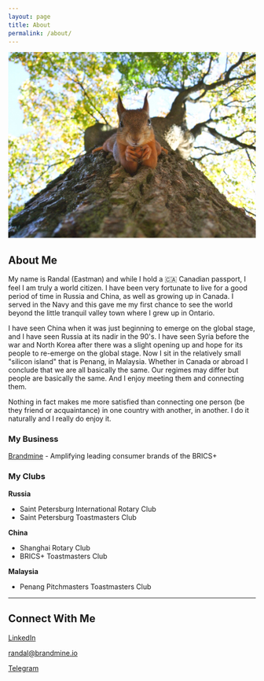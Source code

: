 ```yaml
---
layout: page
title: About
permalink: /about/
---
```


![Here's looking at you! A serious squirrel](/assets/images/jekyll_test_image_5.jpg)

## About Me

My name is Randal (Eastman) and while I hold a 🇨🇦 Canadian passport, I feel I am truly a world citizen. I have been very fortunate to live for a good period of time in Russia and China, as well as growing up in Canada. I served in the Navy and this gave me my first chance to see the world beyond the little tranquil valley town where I grew up in Ontario.

I have seen China when it was just beginning to emerge on the global stage, and I have seen Russia at its nadir in the 90's. I have seen Syria before the war and North Korea after there was a slight opening up and hope for its people to re-emerge on the global stage. Now I sit in the relatively small "silicon island" that is Penang, in Malaysia. Whether in Canada or abroad I conclude that we are all basically the same. Our regimes may differ but people are basically the same. And I enjoy meeting them and connecting them. 

Nothing in fact makes me more satisfied than connecting one person (be they friend or acquaintance) in one country with another, in another. I do it naturally and I really do enjoy it.

### My Business
<a href="https://brandmine.io" target="_blank">Brandmine</a> - Amplifying leading consumer brands of the BRICS+

### My Clubs
**Russia**
- Saint Petersburg International Rotary Club
- Saint Petersburg Toastmasters Club

**China**
- Shanghai Rotary Club
- BRICS+ Toastmasters Club

**Malaysia**
- Penang Pitchmasters Toastmasters Club  


***

## Connect With Me

<div class="social-links">
  <p>
    <i class="fab fa-linkedin"></i> 
    <a href="https://www.linkedin.com/in/randaleastman/" target="_blank">LinkedIn</a>
  </p>
  
  <p>
    <i class="far fa-envelope"></i> 
    <a href="mailto:randal@brandmine.io">randal@brandmine.io</a>
  </p>
  
  <p>
    <i class="fab fa-telegram"></i> 
    <a href="https://telegram.me/randaleastman" target="_blank">Telegram</a>
  </p>
</div>





